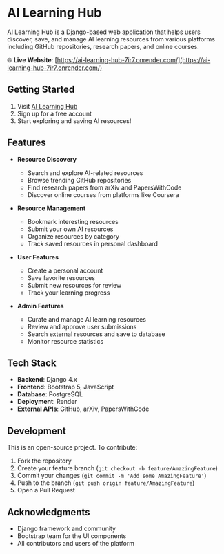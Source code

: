 # AI Learning Hub

AI Learning Hub is a Django-based web application that helps users discover, save, and manage AI learning resources from various platforms including GitHub repositories, research papers, and online courses.

🌐 **Live Website**: [https://ai-learning-hub-7ir7.onrender.com/](https://ai-learning-hub-7ir7.onrender.com/)

## Getting Started

1. Visit [AI Learning Hub](https://ai-learning-hub-7ir7.onrender.com/)
2. Sign up for a free account
3. Start exploring and saving AI resources!

## Features

- **Resource Discovery**
  - Search and explore AI-related resources
  - Browse trending GitHub repositories
  - Find research papers from arXiv and PapersWithCode
  - Discover online courses from platforms like Coursera

- **Resource Management**
  - Bookmark interesting resources
  - Submit your own AI resources
  - Organize resources by category
  - Track saved resources in personal dashboard

- **User Features**
  - Create a personal account
  - Save favorite resources
  - Submit new resources for review
  - Track your learning progress

- **Admin Features**
  - Curate and manage AI learning resources
  - Review and approve user submissions
  - Search external resources and save to database
  - Monitor resource statistics

## Tech Stack

- **Backend**: Django 4.x
- **Frontend**: Bootstrap 5, JavaScript
- **Database**: PostgreSQL
- **Deployment**: Render
- **External APIs**: GitHub, arXiv, PapersWithCode

## Development

This is an open-source project. To contribute:

1. Fork the repository
2. Create your feature branch (`git checkout -b feature/AmazingFeature`)
3. Commit your changes (`git commit -m 'Add some AmazingFeature'`)
4. Push to the branch (`git push origin feature/AmazingFeature`)
5. Open a Pull Request

## Acknowledgments

- Django framework and community
- Bootstrap team for the UI components
- All contributors and users of the platform 